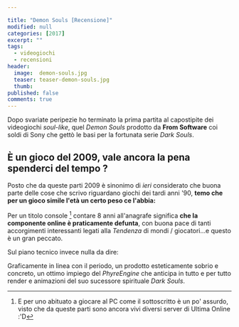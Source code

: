 ```yaml
---

title: "Demon Souls [Recensione]"
modified: null
categories: [2017]
excerpt: ""
tags:
  - videogiochi
  - recensioni
header:  
  image:  demon-souls.jpg
  teaser: teaser-demon-souls.jpg
  thumb: 
published: false
comments: true
---
```


Dopo svariate peripezie ho terminato la prima partita al capostipite dei videogiochi _soul-like_, quel _Demon Souls_ prodotto da **From Software** coi soldi di Sony che gettò le basi per la fortunata serie _Dark Souls_.

## È un gioco del 2009, vale ancora la pena spenderci del tempo ?

Posto che da queste parti 2009 è sinonimo di _ieri_ considerato che buona parte delle cose che scrivo riguardano giochi dei tardi anni '90, **temo che per un gioco simile l'età un certo peso ce l'abbia:**

Per un titolo console [^console] contare 8 anni all'anagrafe significa **che la componente online è praticamente defunta**, con buona pace di tanti accorgimenti interessanti legati alla _Tendenza_ di mondi / giocatori...e questo è un gran peccato.

[^console]: E per uno abituato a giocare al PC come il sottoscritto è un po' assurdo, visto che da queste parti sono ancora vivi diversi server di Ultima Online :'D

Sul piano tecnico invece nulla da dire: 

Graficamente in linea con il periodo, un prodotto esteticamente sobrio e concreto, un ottimo impiego del _PhyreEngine_ che anticipa in tutto e per tutto render e animazioni del suo sucessore spirituale _Dark Souls_.